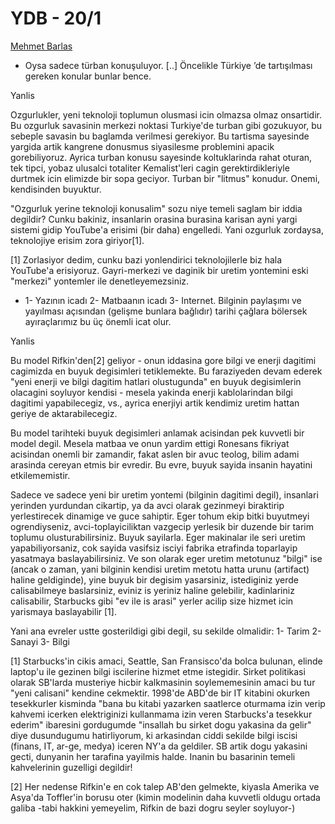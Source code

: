 # YDB - 20/1

[Mehmet Barlas](http://www.tumgazeteler.com/?a=2496865)

* Oysa sadece türban konuşuluyor. [..] Öncelikle Türkiye ’de
  tartışılması gereken konular bunlar bence.

Yanlis

Ozgurlukler, yeni teknoloji toplumun olusmasi icin olmazsa olmaz onsartidir. Bu ozgurluk savasinin merkezi noktasi Turkiye'de turban gibi gozukuyor, bu sebeple savasin bu baglamda verilmesi gerekiyor. Bu tartisma sayesinde yargida artik kangrene donusmus siyasilesme problemini apacik gorebiliyoruz. Ayrica turban konusu sayesinde koltuklarinda rahat oturan, tek tipci, yobaz ulusalci totaliter Kemalist'leri cagin gerektirdikleriyle durtmek icin elimizde bir sopa geciyor. Turban bir "litmus" konudur. Onemi, kendisinden buyuktur.

"Ozgurluk yerine teknoloji konusalim" sozu niye temeli saglam bir iddia degildir? Cunku bakiniz, insanlarin orasina burasina karisan ayni yargi sistemi gidip YouTube'a erisimi (bir daha) engelledi. Yani ozgurluk zordaysa, teknolojiye erisim zora giriyor[1].

[1] Zorlasiyor dedim, cunku bazi yonlendirici teknolojilerle biz hala YouTube'a erisiyoruz. Gayri-merkezi ve daginik bir uretim yontemini eski "merkezi" yontemler ile denetleyemezsiniz.

* 1- Yazının icadı 2- Matbaanın icadı 3- Internet. Bilginin paylaşımı ve yayılması açısından (gelişme bunlara bağlıdır) tarihi çağlara bölersek ayıraçlarımız bu üç önemli icat olur.

Yanlis

Bu model Rifkin'den[2] geliyor - onun iddasina gore bilgi ve enerji dagitimi cagimizda en buyuk degisimleri tetiklemekte. Bu faraziyeden devam ederek "yeni enerji ve bilgi dagitim hatlari olustugunda" en buyuk degisimlerin olacagini soyluyor kendisi - mesela yakinda enerji kablolarindan bilgi dagitimi yapabilecegiz, vs., ayrica enerjiyi artik kendimiz uretim hattan geriye de aktarabilecegiz.

Bu model tarihteki buyuk degisimleri anlamak acisindan pek kuvvetli bir model degil. Mesela matbaa ve onun yardim ettigi Ronesans fikriyat acisindan onemli bir zamandir, fakat aslen bir avuc teolog, bilim adami arasinda cereyan etmis bir evredir. Bu evre, buyuk sayida insanin hayatini etkilememistir.

Sadece ve sadece yeni bir uretim yontemi (bilginin dagitimi degil), insanlari yerinden yurdundan cikartip, ya da avci olarak gezinmeyi biraktirip yerlestirecek dinamige ve guce sahiptir. Eger tohum ekip bitki buyutmeyi ogrendiyseniz, avci-toplayiciliktan vazgecip yerlesik bir duzende bir tarim toplumu olusturabilirsiniz. Buyuk sayilarla. Eger makinalar ile seri uretim yapabiliyorsaniz, cok sayida vasifsiz isciyi fabrika etrafinda toparlayip yasatmaya baslayabilirsiniz. Ve son olarak eger uretim metotunuz "bilgi" ise (ancak o zaman, yani bilginin kendisi uretim metotu hatta urunu (artifact) haline geldiginde), yine buyuk bir degisim yasarsiniz, istediginiz yerde calisabilmeye baslarsiniz, eviniz is yeriniz haline gelebilir, kadinlariniz calisabilir, Starbucks gibi "ev ile is arasi" yerler acilip size hizmet icin yarismaya baslayabilir [1].

Yani ana evreler ustte gosterildigi gibi degil, su sekilde olmalidir: 1- Tarim 2- Sanayi 3- Bilgi

[1] Starbucks'in cikis amaci, Seattle, San Fransisco'da bolca bulunan, elinde laptop'u ile gezinen bilgi iscilerine hizmet etme istegidir. Sirket politikasi olarak SB'larda musteriye hicbir kalkmasinin soylememesinin amaci bu tur "yeni calisani" kendine cekmektir. 1998'de ABD'de bir IT kitabini okurken tesekkurler kisminda "bana bu kitabi yazarken saatlerce oturmama izin verip kahvemi icerken elektriginizi kullanmama izin veren Starbucks'a tesekkur ederim" ibaresini gordugumde "insallah bu sirket dogu yakasina da gelir" diye dusundugumu hatirliyorum, ki arkasindan ciddi sekilde bilgi iscisi (finans, IT, ar-ge, medya) iceren NY'a da geldiler. SB artik dogu yakasini gecti, dunyanin her tarafina yayilmis halde. Inanin bu basarinin temeli kahvelerinin guzelligi degildir!

[2] Her nedense Rifkin'e en cok talep AB'den gelmekte, kiyasla Amerika ve Asya'da Toffler'in borusu oter (kimin modelinin daha kuvvetli oldugu ortada galiba -tabi hakkini yemeyelim, Rifkin de bazi dogru seyler soyluyor-)

